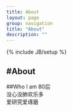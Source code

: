 ```yaml
---
title: About
layout: page
group: navigation
title: "About"
description: ""
---
```

{% include JB/setup %}

#About
--------------------
##Who I am
80后<br/>
没心没肺欢乐多<br/>
爱研究爱琢磨